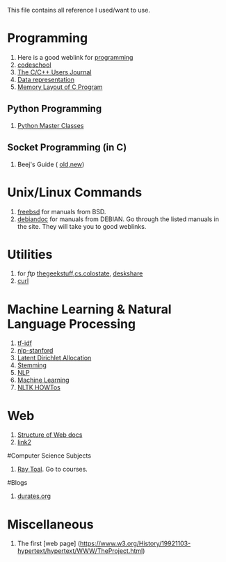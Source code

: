 This file contains all reference I used/want to use.
# Programming
1. Here is a good weblink for [programming](https://www.ntu.edu.sg/home/ehchua/programming/index.html)
2. [codeschool](codeschool.org)
3. [The C/C++ Users Journal](http://collaboration.cmc.ec.gc.ca/science/rpn/biblio/ddj/Website/articles/)
4. [Data representation](http://www.willamette.edu/~gorr/classes/cs130/lectures/data_rep.htm)
5. [Memory Layout of C Program](http://www.geeksforgeeks.org/memory-layout-of-c-program/)

## Python Programming
1. [Python Master Classes](http://www.dabeaz.com/finalgenerator/)

## Socket Programming (in C)
1. Beej's Guide ( [old](http://www.gta.ufrj.br/ensino/eel878/sockets/index.html),[new](http://beej.us/guide/bgnet/output/html/multipage/index.html))

# Unix/Linux Commands
1. [freebsd](https://www.freebsd.org/doc/en_US.ISO8859-1/books/handbook/) for manuals from BSD.
2. [debiandoc](https://www.debian.org/doc/) for manuals from DEBIAN. Go through the listed manuals in the site. They will take you to good weblinks.

# Utilities
1. for *ftp* [thegeekstuff](http://www.thegeekstuff.com/2010/06/ftp-sftp-tutorial/),[cs.colostate](https://www.cs.colostate.edu/helpdocs/ftp.html), [deskshare](http://www.deskshare.com/resources/articles/ftp-how-to.aspx)
2. [curl](http://www.thegeekstuff.com/2012/04/curl-examples/)

# Machine Learning & Natural Language Processing

1. [tf-idf](http://www.tfidf.com/)
2. [nlp-stanford](http://nlp.stanford.edu/IR-book/html/htmledition/contents-1.html)
3. [Latent Dirichlet Allocation](http://blog.echen.me/2011/08/22/introduction-to-latent-dirichlet-allocation/)
4. [Stemming](https://xapian.org/docs/stemming.html)
5. [NLP](http://www.isi.edu/natural-language/teaching/cs544/spring13/)
6. [Machine Learning](cs229.stanford.edu/materials.html)
7. [NLTK HOWTos](http://www.nltk.org/howto/)

# Web
1. [Structure of Web docs](https://www.w3.org/TR/WD-html40-970708/struct/structop.html)
2. [link2](https://www.w3.org/TR/WD-html40-970708/contents.html)

#Computer Science Subjects
1. [Ray Toal](http://cs.lmu.edu/~ray/). Go to courses.


#Blogs
1. [durates.org](http://duartes.org/gustavo/blog/archives/)

# Miscellaneous
1. The first [web page] (https://www.w3.org/History/19921103-hypertext/hypertext/WWW/TheProject.html)
